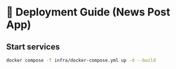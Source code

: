 # 🚀 Deployment Guide (News Post App)

## Start services
```bash
docker compose -f infra/docker-compose.yml up -d --build

